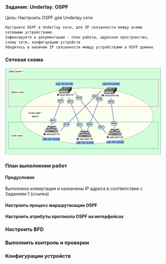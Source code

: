### Задание: Underlay. OSPF
Цель: Настроить OSPF для Underlay сети

    Настроите OSPF в Underlay сети, для IP связанности между всеми сетевыми устройствами.
    Зафиксируете в документации - план работы, адресное пространство, схему сети, конфигурацию устройств
    Убедитесь в наличии IP связанности между устройствами в OSFP домене

###  Сетевая схема
  ![](nettopology.png)  


### План выполнения работ
#### Предусловие
Выполнена коммутация и назначены IP адреса в соответствии с Заданием 1 (ссылка)

####  Настроить процесс маршрутизации OSPF

#### Настроить атрибуты протокола OSPF на интерфейсах

### Настроить BFD

### Выполнить контроль и проверки

### Конфигурации устройств
